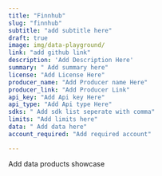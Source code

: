 ```yaml
---
title: "Finnhub"
slug: "finnhub"
subtitle: "add subtitle here" 
draft: true
image: img/data-playground/
link: "add github link"
description: 'Add Description Here'
summary: " Add summary here"
license: "Add License Here"
producer_name: "Add Producer name Here"
producer_link: "Add Producer Link"
api_key: "Add Api key Here"
api_type: "Add Api type Here"
sdks: " Add sdk list seperate with comma"
limits: "Add limits here"
data: " Add data here"
account_required: "Add required account"

---
```


Add data products showcase 

